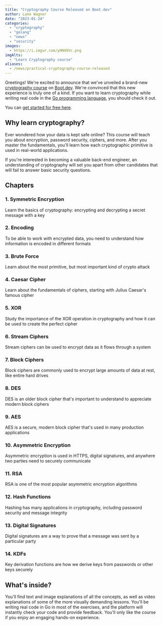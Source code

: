 ```yaml
---
title: "Cryptography Course Released on Boot.dev"
author: Lane Wagner
date: "2023-01-24"
categories:
  - "cryptography"
  - "golang"
  - "news"
  - "security"
images:
  - https://i.imgur.com/yHN4OVc.png
imgAlts:
  - "Learn Cryptography course"
aliases:
  - /news/practical-cryptography-course-released
---
```


Greetings! We're excited to announce that we've unveiled a brand-new [cryptography course](https://www.boot.dev/courses/learn-cryptography-golang) on [Boot.dev](https://www.boot.dev). We're convinced that this new experience is truly one of a kind. If you want to learn cryptography while writing real code in the [Go programming language](https://www.boot.dev/courses/learn-golang), you should check it out.

You can [get started for free here](https://www.boot.dev/courses/learn-cryptography-golang).

## Why learn cryptography?

Ever wondered how your data is kept safe online? This course will teach you about encryption, password security, ciphers, and more. After you master the fundamentals, you'll learn how each cryptographic primitive is used in real-world applications.

If you're interested in becoming a valuable back-end engineer, an understanding of cryptography will set you apart from other candidates that will fail to answer basic security questions.

## Chapters

### 1. Symmetric Encryption

Learn the basics of cryptography: encrypting and decrypting a secret message with a key

### 2. Encoding

To be able to work with encrypted data, you need to understand how information is encoded in different formats

### 3. Brute Force

Learn about the most primitive, but most important kind of crypto attack

### 4. Caesar Cipher

Learn about the fundamentals of ciphers, starting with Julius Caesar's famous cipher

### 5. XOR

Study the importance of the XOR operation in cryptography and how it can be used to create the perfect cipher

### 6. Stream Ciphers

Stream ciphers can be used to encrypt data as it flows through a system

### 7. Block Ciphers

Block ciphers are commonly used to encrypt large amounts of data at rest, like entire hard drives

### 8. DES

DES is an older block cipher that's important to understand to appreciate modern block ciphers

### 9. AES

AES is a secure, modern block cipher that's used in many production applications

### 10. Asymmetric Encryption

Asymmetric encryption is used in HTTPS, digital signatures, and anywhere two parties need to securely communicate

### 11. RSA

RSA is one of the most popular asymmetric encryption algorithms

### 12. Hash Functions

Hashing has many applications in cryptography, including password security and message integrity

### 13. Digital Signatures

Digital signatures are a way to prove that a message was sent by a particular party

### 14. KDFs

Key derivation functions are how we derive keys from passwords or other keys securely

## What's inside?

You'll find text and image explanations of all the concepts, as well as video explanations of some of the more visually demanding lessons. You'll be writing real code in Go in most of the exercises, and the platform will instantly check your code and provide feedback. You'll only like the course if you enjoy an engaging hands-on experience.
